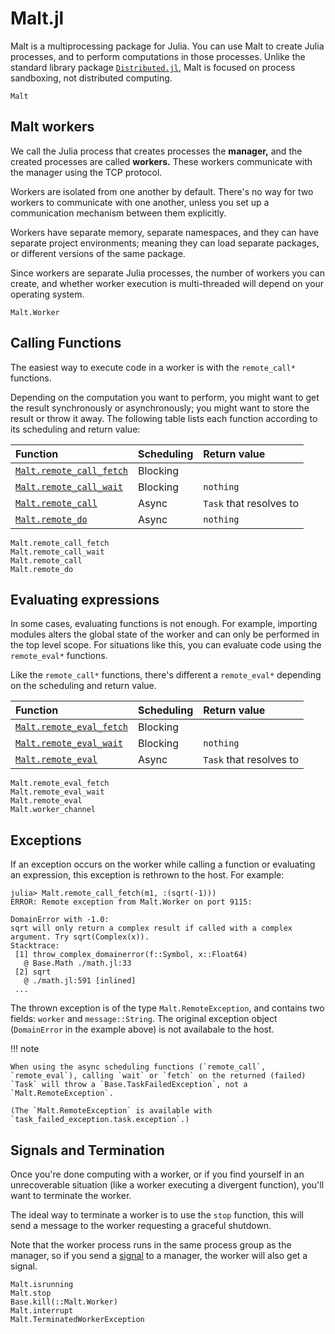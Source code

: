 # Malt.jl

Malt is a multiprocessing package for Julia.
You can use Malt to create Julia processes, and to perform computations in those processes.
Unlike the standard library package [`Distributed.jl`](https://docs.julialang.org/en/v1/stdlib/Distributed/),
Malt is focused on process sandboxing, not distributed computing.

```@docs
Malt
```



## Malt workers

We call the Julia process that creates processes the **manager,**
and the created processes are called **workers.**
These workers communicate with the manager using the TCP protocol.

Workers are isolated from one another by default.
There's no way for two workers to communicate with one another,
unless you set up a communication mechanism between them explicitly.

Workers have separate memory, separate namespaces, and they can have separate project environments;
meaning they can load separate packages, or different versions of the same package.

Since workers are separate Julia processes, the number of workers you can create,
and whether worker execution is multi-threaded will depend on your operating system.

```@docs
Malt.Worker
```



## Calling Functions

The easiest way to execute code in a worker is with the `remote_call*` functions.

Depending on the computation you want to perform, you might want to get the result
synchronously or asynchronously; you might want to store the result or throw it away.
The following table lists each function according to its scheduling and return value:


| Function                        | Scheduling | Return value    |
|:--------------------------------|:-----------|:----------------|
| [`Malt.remote_call_fetch`](@ref) | Blocking   | <value>         |
| [`Malt.remote_call_wait`](@ref)  | Blocking   | `nothing`       |
| [`Malt.remote_call`](@ref)       | Async      | `Task` that resolves to <value>         |
| [`Malt.remote_do`](@ref)        | Async      | `nothing`       |


```@docs
Malt.remote_call_fetch
Malt.remote_call_wait
Malt.remote_call
Malt.remote_do
```

## Evaluating expressions

In some cases, evaluating functions is not enough. For example, importing modules
alters the global state of the worker and can only be performed in the top level scope.
For situations like this, you can evaluate code using the `remote_eval*` functions.

Like the `remote_call*` functions, there's different a `remote_eval*` depending on the scheduling and return value.

| Function                        | Scheduling | Return value    |
|:--------------------------------|:-----------|:----------------|
| [`Malt.remote_eval_fetch`](@ref) | Blocking   | <value>         |
| [`Malt.remote_eval_wait`](@ref)  | Blocking   | `nothing`       |
| [`Malt.remote_eval`](@ref)       | Async      | `Task` that resolves to <value>         |

```@docs
Malt.remote_eval_fetch
Malt.remote_eval_wait
Malt.remote_eval
Malt.worker_channel
```

## Exceptions

If an exception occurs on the worker while calling a function or evaluating an expression, this exception is rethrown to the host. For example:

```julia-repl
julia> Malt.remote_call_fetch(m1, :(sqrt(-1)))
ERROR: Remote exception from Malt.Worker on port 9115:

DomainError with -1.0:
sqrt will only return a complex result if called with a complex argument. Try sqrt(Complex(x)).
Stacktrace:
 [1] throw_complex_domainerror(f::Symbol, x::Float64)
   @ Base.Math ./math.jl:33
 [2] sqrt
   @ ./math.jl:591 [inlined]
 ...
```

The thrown exception is of the type `Malt.RemoteException`, and contains two fields: `worker` and `message::String`. The original exception object (`DomainError` in the example above) is not availabale to the host.

!!! note
    
    When using the async scheduling functions (`remote_call`, `remote_eval`), calling `wait` or `fetch` on the returned (failed) `Task` will throw a `Base.TaskFailedException`, not a `Malt.RemoteException`.
    
    (The `Malt.RemoteException` is available with `task_failed_exception.task.exception`.)


## Signals and Termination

Once you're done computing with a worker, or if you find yourself in an unrecoverable situation
(like a worker executing a divergent function), you'll want to terminate the worker.

The ideal way to terminate a worker is to use the `stop` function,
this will send a message to the worker requesting a graceful shutdown.

Note that the worker process runs in the same process group as the manager,
so if you send a [signal](https://en.wikipedia.org/wiki/Signal_(IPC)) to a manager,
the worker will also get a signal.

```@docs
Malt.isrunning
Malt.stop
Base.kill(::Malt.Worker)
Malt.interrupt
Malt.TerminatedWorkerException
```

